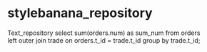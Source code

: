 # stylebanana_repository
Text_repository
select sum(orders.num) as sum_num
from orders  
left outer 
join trade on orders.t_id = trade.t_id group by trade.t_id;
